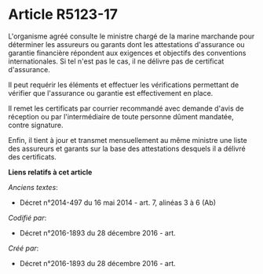 # Article R5123-17

L'organisme agréé consulte le ministre chargé de la marine marchande pour déterminer les assureurs ou garants dont les
attestations d'assurance ou garantie financière répondent aux exigences et objectifs des conventions internationales. Si tel
n'est pas le cas, il ne délivre pas de certificat d'assurance.

Il peut requérir les éléments et effectuer les vérifications permettant de vérifier que l'assurance ou garantie est
effectivement en place.

Il remet les certificats par courrier recommandé avec demande d'avis de réception ou par l'intermédiaire de toute personne
dûment mandatée, contre signature.

Enfin, il tient à jour et transmet mensuellement au même ministre une liste des assureurs et garants sur la base des
attestations desquels il a délivré des certificats.

**Liens relatifs à cet article**

_Anciens textes_:

  - Décret n°2014-497 du 16 mai 2014 - art. 7, alinéas 3 à 6 (Ab)

_Codifié par_:

  - Décret n°2016-1893 du 28 décembre 2016 - art.

_Créé par_:

  - Décret n°2016-1893 du 28 décembre 2016 - art.
